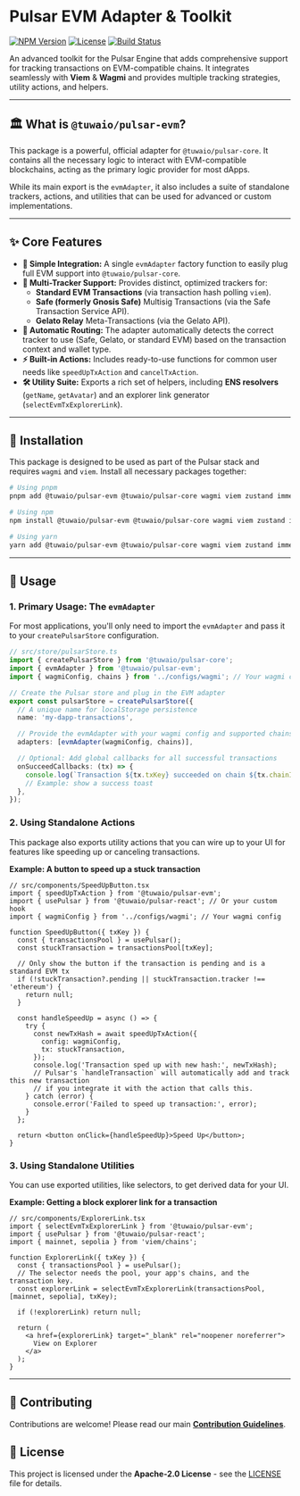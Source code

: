 # Pulsar EVM Adapter & Toolkit

[![NPM Version](https://img.shields.io/npm/v/@tuwaio/pulsar-evm.svg)](https://www.npmjs.com/package/@tuwaio/pulsar-evm)
[![License](https://img.shields.io/npm/l/@tuwaio/pulsar-evm.svg)](./LICENSE)
[![Build Status](https://img.shields.io/github/actions/workflow/status/TuwaIO/pulsar-core/release.yml?branch=main)](https://github.com/TuwaIO/pulsar-core/actions)

An advanced toolkit for the Pulsar Engine that adds comprehensive support for tracking transactions on EVM-compatible chains. It integrates seamlessly with **Viem** & **Wagmi** and provides multiple tracking strategies, utility actions, and helpers.

---

## 🏛️ What is `@tuwaio/pulsar-evm`?

This package is a powerful, official adapter for `@tuwaio/pulsar-core`. It contains all the necessary logic to interact with EVM-compatible blockchains, acting as the primary logic provider for most dApps.

While its main export is the `evmAdapter`, it also includes a suite of standalone trackers, actions, and utilities that can be used for advanced or custom implementations.

---

## ✨ Core Features

- **🔌 Simple Integration:** A single `evmAdapter` factory function to easily plug full EVM support into `@tuwaio/pulsar-core`.
- **🎯 Multi-Tracker Support:** Provides distinct, optimized trackers for:
  - **Standard EVM Transactions** (via transaction hash polling `viem`).
  - **Safe (formerly Gnosis Safe)** Multisig Transactions (via the Safe Transaction Service API).
  - **Gelato Relay** Meta-Transactions (via the Gelato API).
- **🤖 Automatic Routing:** The adapter automatically detects the correct tracker to use (Safe, Gelato, or standard EVM) based on the transaction context and wallet type.
- **⚡ Built-in Actions:** Includes ready-to-use functions for common user needs like `speedUpTxAction` and `cancelTxAction`.
- **🛠️ Utility Suite:** Exports a rich set of helpers, including **ENS resolvers** (`getName`, `getAvatar`) and an explorer link generator (`selectEvmTxExplorerLink`).

---

## 💾 Installation

This package is designed to be used as part of the Pulsar stack and requires `wagmi` and `viem`. Install all necessary packages together:

```bash
# Using pnpm
pnpm add @tuwaio/pulsar-evm @tuwaio/pulsar-core wagmi viem zustand immer

# Using npm
npm install @tuwaio/pulsar-evm @tuwaio/pulsar-core wagmi viem zustand immer

# Using yarn
yarn add @tuwaio/pulsar-evm @tuwaio/pulsar-core wagmi viem zustand immer
```

---

## 🚀 Usage

### 1\. Primary Usage: The `evmAdapter`

For most applications, you'll only need to import the `evmAdapter` and pass it to your `createPulsarStore` configuration.

```ts
// src/store/pulsarStore.ts
import { createPulsarStore } from '@tuwaio/pulsar-core';
import { evmAdapter } from '@tuwaio/pulsar-evm';
import { wagmiConfig, chains } from '../configs/wagmi'; // Your wagmi config

// Create the Pulsar store and plug in the EVM adapter
export const pulsarStore = createPulsarStore({
  // A unique name for localStorage persistence
  name: 'my-dapp-transactions',

  // Provide the evmAdapter with your wagmi config and supported chains
  adapters: [evmAdapter(wagmiConfig, chains)],

  // Optional: Add global callbacks for all successful transactions
  onSucceedCallbacks: (tx) => {
    console.log(`Transaction ${tx.txKey} succeeded on chain ${tx.chainId}!`);
    // Example: show a success toast
  },
});
```

### 2\. Using Standalone Actions

This package also exports utility actions that you can wire up to your UI for features like speeding up or canceling transactions.

**Example: A button to speed up a stuck transaction**

```tsx
// src/components/SpeedUpButton.tsx
import { speedUpTxAction } from '@tuwaio/pulsar-evm';
import { usePulsar } from '@tuwaio/pulsar-react'; // Or your custom hook
import { wagmiConfig } from '../configs/wagmi'; // Your wagmi config

function SpeedUpButton({ txKey }) {
  const { transactionsPool } = usePulsar();
  const stuckTransaction = transactionsPool[txKey];

  // Only show the button if the transaction is pending and is a standard EVM tx
  if (!stuckTransaction?.pending || stuckTransaction.tracker !== 'ethereum') {
    return null;
  }

  const handleSpeedUp = async () => {
    try {
      const newTxHash = await speedUpTxAction({
        config: wagmiConfig,
        tx: stuckTransaction,
      });
      console.log('Transaction sped up with new hash:', newTxHash);
      // Pulsar's `handleTransaction` will automatically add and track this new transaction
      // if you integrate it with the action that calls this.
    } catch (error) {
      console.error('Failed to speed up transaction:', error);
    }
  };

  return <button onClick={handleSpeedUp}>Speed Up</button>;
}
```

### 3\. Using Standalone Utilities

You can use exported utilities, like selectors, to get derived data for your UI.

**Example: Getting a block explorer link for a transaction**

```tsx
// src/components/ExplorerLink.tsx
import { selectEvmTxExplorerLink } from '@tuwaio/pulsar-evm';
import { usePulsar } from '@tuwaio/pulsar-react';
import { mainnet, sepolia } from 'viem/chains';

function ExplorerLink({ txKey }) {
  const { transactionsPool } = usePulsar();
  // The selector needs the pool, your app's chains, and the transaction key.
  const explorerLink = selectEvmTxExplorerLink(transactionsPool, [mainnet, sepolia], txKey);

  if (!explorerLink) return null;

  return (
    <a href={explorerLink} target="_blank" rel="noopener noreferrer">
      View on Explorer
    </a>
  );
}
```

---

## 🤝 Contributing

Contributions are welcome\! Please read our main **[Contribution Guidelines](https://github.com/TuwaIO/workflows/blob/main/CONTRIBUTING.md)**.

## 📄 License

This project is licensed under the **Apache-2.0 License** - see the [LICENSE](./LICENSE) file for details.
